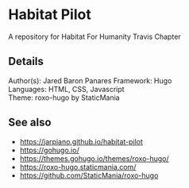 # Habitat Pilot

A repository for Habitat For Humanity Travis Chapter

## Details

Author(s): Jared Baron Panares
Framework: Hugo  
Languages: HTML, CSS, Javascript  
Theme: roxo-hugo by StaticMania

## See also

* https://jarpiano.github.io/habitat-pilot
* https://gohugo.io/
* https://themes.gohugo.io/themes/roxo-hugo/
* https://roxo-hugo.staticmania.com/
* https://github.com/StaticMania/roxo-hugo
